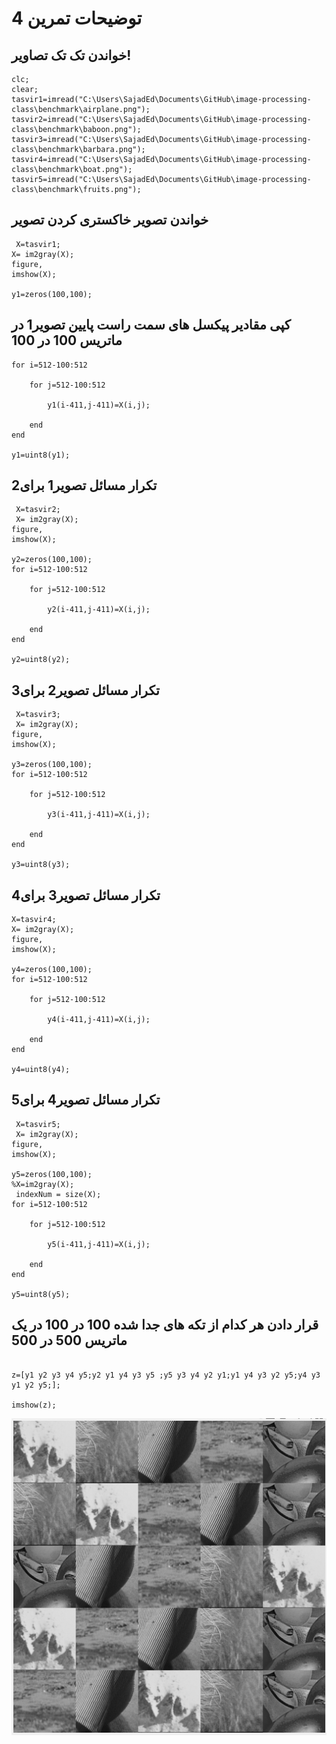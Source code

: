 # توضیحات تمرین 4 
## خواندن تک تک تصاویر!
~~~
clc;
clear;
tasvir1=imread("C:\Users\SajadEd\Documents\GitHub\image-processing-class\benchmark\airplane.png");
tasvir2=imread("C:\Users\SajadEd\Documents\GitHub\image-processing-class\benchmark\baboon.png");
tasvir3=imread("C:\Users\SajadEd\Documents\GitHub\image-processing-class\benchmark\barbara.png");
tasvir4=imread("C:\Users\SajadEd\Documents\GitHub\image-processing-class\benchmark\boat.png");
tasvir5=imread("C:\Users\SajadEd\Documents\GitHub\image-processing-class\benchmark\fruits.png"); 
~~~
## خواندن تصویر خاکستری کردن تصویر
~~~
 X=tasvir1;
X= im2gray(X);
figure,
imshow(X);
 
y1=zeros(100,100);     
~~~
## کپی مقادیر پیکسل های سمت راست پایین تصویر1 در ماتریس  100  در 100
~~~
for i=512-100:512
     
    for j=512-100:512
        
        y1(i-411,j-411)=X(i,j);
        
    end
end

y1=uint8(y1);
~~~
## تکرار مسائل تصویر1 برای2
~~~
 X=tasvir2;
 X= im2gray(X);
figure,
imshow(X);
 
y2=zeros(100,100);     
for i=512-100:512
     
    for j=512-100:512
        
        y2(i-411,j-411)=X(i,j);
        
    end
end

y2=uint8(y2);
~~~
## تکرار مسائل تصویر2 برای3

~~~
 X=tasvir3;
 X= im2gray(X);
figure,
imshow(X);
 
y3=zeros(100,100);     
for i=512-100:512
     
    for j=512-100:512
        
        y3(i-411,j-411)=X(i,j);
        
    end
end

y3=uint8(y3);
~~~
## تکرار مسائل تصویر3 برای4

~~~
X=tasvir4;
X= im2gray(X);
figure,
imshow(X);
 
y4=zeros(100,100);    
for i=512-100:512
     
    for j=512-100:512
        
        y4(i-411,j-411)=X(i,j);
        
    end
end

y4=uint8(y4);
~~~
## تکرار مسائل تصویر4 برای5

~~~
 X=tasvir5;
 X= im2gray(X);
figure,
imshow(X);
 
y5=zeros(100,100);        
%X=im2gray(X);
 indexNum = size(X);
for i=512-100:512
     
    for j=512-100:512
        
        y5(i-411,j-411)=X(i,j);
        
    end
end

y5=uint8(y5);
~~~
## قرار دادن هر کدام از تکه های جدا شده 100 در 100 در یک ماتریس 500 در 500
~~~

z=[y1 y2 y3 y4 y5;y2 y1 y4 y3 y5 ;y5 y3 y4 y2 y1;y1 y4 y3 y2 y5;y4 y3 y1 y2 y5;];

imshow(z);
~~~
![camelCase](https://github.com/semnan-university-ai/image-processing-class/blob/main/excersiecs/sajad-beep/4/%D8%AE%D8%B1%D9%88%D8%AC%DB%8C%20%D8%AC%D9%88%D8%A7%D8%A8%20%D8%AA%D9%85%D8%B1%DB%8C%D9%864.PNG)
